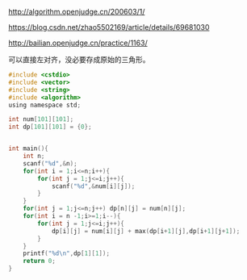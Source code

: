 http://algorithm.openjudge.cn/200603/1/


https://blog.csdn.net/zhao5502169/article/details/69681030


http://bailian.openjudge.cn/practice/1163/


可以直接左对齐，没必要存成原始的三角形。

```C
#include <cstdio>
#include <vector>
#include <string>
#include <algorithm>
using namespace std;

int num[101][101];
int dp[101][101] = {0};


int main(){
    int n;
    scanf("%d",&n);
    for(int i = 1;i<=n;i++){
        for(int j = 1;j<=i;j++){
            scanf("%d",&num[i][j]);
        }
    }
    for(int j = 1;j<=n;j++) dp[n][j] = num[n][j];
    for(int i = n -1;i>=1;i--){
        for(int j = 1;j<=i;j++){
            dp[i][j] = num[i][j] + max(dp[i+1][j],dp[i+1][j+1]);
        }
    }
    printf("%d\n",dp[1][1]);
    return 0;
}
```


